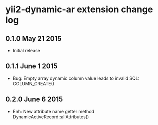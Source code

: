 # yii2-dynamic-ar extension change log

## 0.1.0 May 21 2015

- Initial release

## 0.1.1 June 1 2015

- Bug: Empty array dynamic column value leads to invalid SQL: COLUMN_CREATE()

## 0.2.0 June 6 2015

- Enh: New attribute name getter method DynamicActiveRecord::allAttributes()
